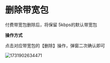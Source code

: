 # 删除带宽包

付费带宽包删除后，将保留 5kbps的默认带宽包 

**操作方式**

点击对应带宽包的【删除】操作，弹窗二次确认即可

![1731902634471](D:\ina.li\云联网\20241028\images\删除带宽包)